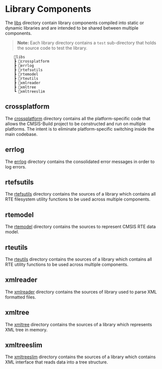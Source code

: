 # Library Components

The [libs](./libs) directory contain library components compiled into
static or dynamic libraries and are intended to be shared between multiple
components.

> **Note:** Each library directory contains a `test` sub-directory that holds
the source code to test the library.

```
    📂libs
    ┣ 📂crossplatform
    ┣ 📂errlog
    ┣ 📂rtefsutils
    ┣ 📂rtemodel
    ┣ 📂rteutils
    ┣ 📂xmlreader
    ┣ 📂xmltree
    ┗ 📂xmltreeslim
```

## crossplatform

The [crossplatform](./crossplatform) directory contains all the
platform-specific code that allows the CMSIS-Build project to be constructed
and run on multiple platforms. The intent is to eliminate platform-specific
switching inside the main codebase.

## errlog

The [errlog](./errlog) directory contains the consolidated error messages
in order to log errors.

## rtefsutils

The [rtefsutils](./rtefsutils) directory contains the sources of a library which
contains all RTE filesystem utility functions to be used across multiple components.

## rtemodel

The [rtemodel](./rtemodel) directory contains the sources to represent CMSIS RTE
data model.

## rteutils

The [rteutils](./rteutils) directory contains the sources of a library which
contains all RTE utility functions to be used across multiple components.

## xmlreader

The [xmlreader](./xmlreader) directory contains the sources of library used to parse
XML formatted files.

## xmltree

The [xmltree](./xmltree) directory contains the sources of a library which
represents XML tree in memory.

## xmltreeslim

The [xmltreeslim](./xmltreeslim) directory contains the sources of a library which
contains XML interface that reads data into a tree structure.
